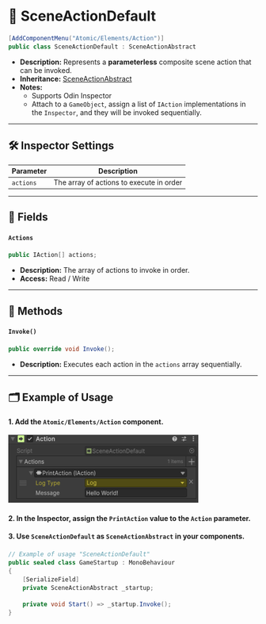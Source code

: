 # 🧩 SceneActionDefault

```csharp
[AddComponentMenu("Atomic/Elements/Action")]
public class SceneActionDefault : SceneActionAbstract
```

- **Description:**  Represents a <b>parameterless</b> composite scene action that can be invoked.
- **Inheritance:** [SceneActionAbstract](SceneActionAbstract.md)
- **Notes:**
    - Supports Odin Inspector
    - Attach to a `GameObject`, assign a list of `IAction` implementations in the `Inspector`, and they will be
      invoked sequentially.

---

## 🛠 Inspector Settings

| Parameter | Description                              |
|-----------|------------------------------------------|
| `actions` | The array of actions to execute in order |

---

## 🧱 Fields

#### `Actions`

```csharp
public IAction[] actions;
```

- **Description:** The array of actions to invoke in order.
- **Access:** Read / Write

---

## 🏹 Methods

#### `Invoke()`

```csharp
public override void Invoke();
```

- **Description:** Executes each action in the `actions` array sequentially.

---

## 🗂 Example of Usage

#### 1. Add the `Atomic/Elements/Action` component.

<img src="../../Images/SceneAction.png" alt="SceneAction example" width="384" height="137">

#### 2. In the **Inspector**, assign the `PrintAction` value to the `Action` parameter.

#### 3. Use `SceneActionDefault` as `SceneActionAbstract` in your components.

```csharp
// Example of usage "SceneActionDefault"
public sealed class GameStartup : MonoBehaviour
{
    [SerializeField] 
    private SceneActionAbstract _startup;

    private void Start() => _startup.Invoke();
}
```